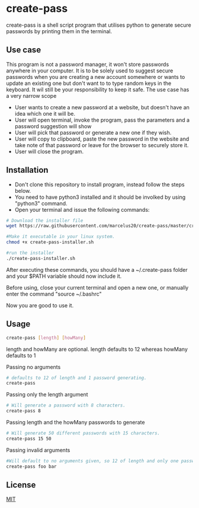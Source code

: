 # create-pass

create-pass is a shell script program that utilises python to generate secure passwords by printing them in the terminal. 

## Use case

This program is not a password manager, it won't store passwords anywhere in your computer. It is to be solely used to suggest secure passwords when you are creating a new account somewhere or wants to update an existing one but don't want to to type random keys in the keyboard. It wil still be your responsibility to keep it safe. The use case has a very narrow scope
 - User wants to create a new password at a website, but doesn't have an idea which one it will be. 
 - User will open terminal, invoke the program, pass the parameters and a password suggestion will show
 - User will pick that password or generate a new one if they wish.
 - User will copy to clipboard, paste the new password in the website and take note of that password or leave for the browser to securely store it. 
 - User will close the program. 


## Installation

 - Don't clone this repository to install program, instead follow the steps below. 
 - You need to have python3 installed and it should be involked by using "python3" command. 
 - Open your terminal and issue the following commands:
```bash
# Download the installer file
wget https://raw.githubusercontent.com/marcelus20/create-pass/master/create-pass-installer.sh

#Make it executable in your linux system. 
chmod +x create-pass-installer.sh

#run the installer
./create-pass-installer.sh
```

After executing these commands, you should have a ~/.create-pass folder and your $PATH variable should now include it.

Before using, close your current terminal and open a new one, or manually enter the command "source ~/.bashrc"

Now you are good to use it. 

## Usage
```bash
create-pass [length] [howMany]
```

length and howMany are optional.
length defaults to 12 whereas howMany defaults to 1

Passing no arguments   
```bash
# defaults to 12 of length and 1 password generating. 
create-pass
```
Passing only the length argument
```bash
# Will generate a password with 8 characters.
create-pass 8 
```
Passing length and the howMany passwords to generate
```bash
# Will generate 50 different passwords with 15 characters.
create-pass 15 50 
```

Passing invalid arguments
```bash
#Will default to no arguments given, so 12 of length and only one password will be generated.
create-pass foo bar 
```


## License
[MIT](https://choosealicense.com/licenses/mit/)
